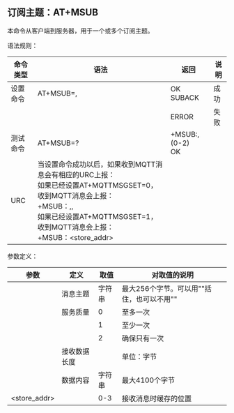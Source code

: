 ## 订阅主题：AT+MSUB

本命令从客户端到服务器，用于一个或多个订阅主题。

语法规则：

| 命令类型 | 语法                                                         | 返回                       | 说明 |
| -------- | ------------------------------------------------------------ | -------------------------- | ---- |
| 设置命令 | AT+MSUB=<topic>,<qos>                                        | OK <br>SUBACK              | 成功 |
|          |                                                              | ERROR                      | 失败 |
| 测试命令 | AT+MSUB=?                                                    | +MSUB:<topic>,(0-2) <br>OK |      |
| URC      | 当设置命令成功以后，如果收到MQTT消息会有相应的URC上报：<br>如果已经设置AT+MQTTMSGSET=0，收到MQTT消息会上报：<br>+MSUB：<topic>,<len>,<message> <br>如果已经设置AT+MQTTMSGSET=1，收到MQTT消息会上报：<br>+MSUB：<store_addr> |                            |      |

 

参数定义：

| 参数         | 定义         | 取值   | 对取值的说明                              |
| ------------ | ------------ | ------ | ----------------------------------------- |
| <topic>      | 消息主题     | 字符串 | 最大256个字节。可以用""括住，也可以不用"" |
| <qos>        | 服务质量     | 0      | 至多一次                                  |
|              |              | 1      | 至少一次                                  |
|              |              | 2      | 确保只有一次                              |
| <len>        | 接收数据长度 |        | 单位：字节                                |
| <message>    | 数据内容     | 字符串 | 最大4100个字节                            |
| <store_addr> |              | 0-3    | 接收消息时缓存的位置                      |
